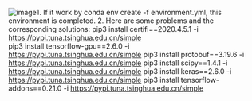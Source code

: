 ![image](https://github.com/user-attachments/assets/a3499d87-426e-4048-ad88-e0377bbee48e)1.	If it work by conda env create -f environment.yml, this environment is completed.
2.	Here are some problems and the corresponding solutions:
pip3 install certifi==2020.4.5.1 -i https://pypi.tuna.tsinghua.edu.cn/simple   
pip3 install tensorflow-gpu==2.6.0 -i https://pypi.tuna.tsinghua.edu.cn/simple
pip3 install protobuf==3.19.6 -i https://pypi.tuna.tsinghua.edu.cn/simple
pip3 install scipy==1.4.1 -i https://pypi.tuna.tsinghua.edu.cn/simple
pip3 install keras==2.6.0 -i https://pypi.tuna.tsinghua.edu.cn/simple
pip3 install tensorflow-addons==0.21.0 -i https://pypi.tuna.tsinghua.edu.cn/simple

